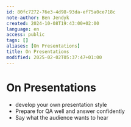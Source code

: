 ```yaml
---
id: 80fc7272-76e3-4d98-93da-ef75a0ce718c
note-author: Ben Jendyk
created: 2024-10-08T19:43:00+02:00
language: en
access: public
tags: []
aliases: [On Presentations]
title: On Presentations
modified: 2025-02-02T05:37:47+01:00
---
```


# On Presentations

- develop your own presentation style
- Prepare for QA well and answer confidently
- Say what the audience wants to hear
